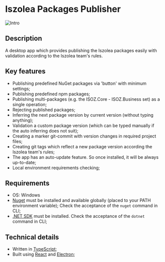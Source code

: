 # Iszolea Packages Publisher
![Intro](/media/intro.gif?raw=true)

## Description

A desktop app which provides publishing the Iszolea packages easily with validation according to the Iszolea team's rules.

## Key features
* Publishing predefined NuGet packages via 'button' with minimum settings;
* Publishing predefined npm packages;
* Publishing multi-packages (e.g. the ISOZ.Core - ISOZ.Business set) as a single operation;
* Rejecting published packages;
* Inferring the next package version by current version (without typing anything);
* Validation a custom package version (which can be typed manually if the auto inferring does not suit);
* Creating a marker git-commit with version changes in required project files;
* Creating git tags which reflect a new package version according the Iszolea team's rules;
* The app has an auto-update feature. So once installed, it will be always up-to-date;
* Local environment requirements checking; 

## Requirements
* OS: Windows
* [Nuget](https://docs.microsoft.com/en-us/nuget/tools/nuget-exe-cli-reference#installing-nugetexe) must be installed and available globally (placed to your PATH environment variable); Check the acceptance of the `nuget` command in CLI;
* [.NET SDK](https://dotnet.microsoft.com/download/visual-studio-sdks) must be installed. Check the acceptance of the `dotnet` command in CLI;

## Technical details
* Written in [TypeScript](https://www.typescriptlang.org/);
* Built using [React](https://reactjs.org/) and [Electron](https://electronjs.org/);
